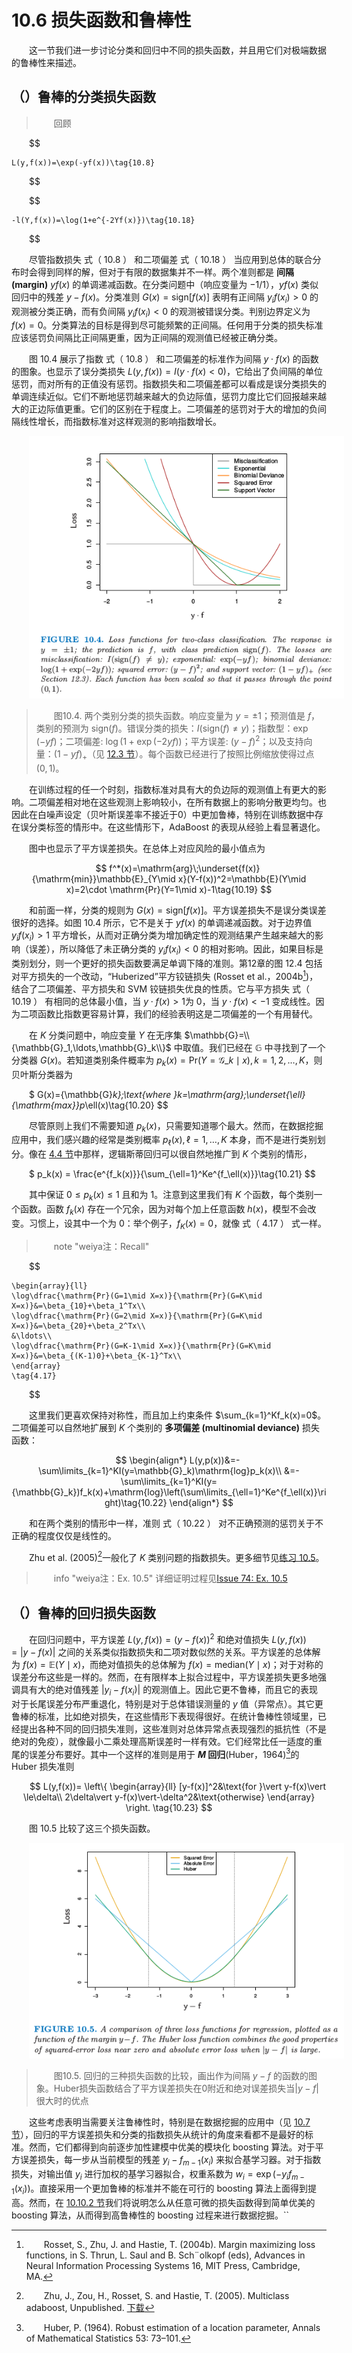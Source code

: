 # 10.6 损失函数和鲁棒性

<style>p{text-indent:2em;2}</style>

这一节我们进一步讨论分类和回归中不同的损失函数，并且用它们对极端数据的鲁棒性来描述。

## （）鲁棒的分类损失函数

> 回顾
    
$$

    L(y,f(x))=\exp(-yf(x))\tag{10.8}
    
$$

    
$$

    -l(Y,f(x))=\log(1+e^{-2Yf(x)})\tag{10.18}
    
$$

尽管指数损失 式（ 10.8 ） 和二项偏差 式（ 10.18 ） 当应用到总体的联合分布时会得到同样的解，但对于有限的数据集并不一样。两个准则都是 **间隔 (margin)** $yf(x)$ 的单调递减函数。在分类问题中（响应变量为 $-1/1$），$yf(x)$ 类似回归中的残差 $y-f(x)$。分类准则 $G(x)=\mathrm{sign}[f(x)]$ 表明有正间隔 $y_if(x_i)>0$ 的观测被分类正确，而有负间隔 $y_if(x_i)<0$ 的观测被错误分类。判别边界定义为 $f(x)=0$。分类算法的目标是得到尽可能频繁的正间隔。任何用于分类的损失标准应该惩罚负间隔比正间隔更重，因为正间隔的观测值已经被正确分类。

图 10.4 展示了指数 式（ 10.8 ） 和二项偏差的标准作为间隔 $y\cdot f(x)$ 的函数的图象。也显示了误分类损失 $L(y,f(x))=I(y\cdot f(x) < 0)$，它给出了负间隔的单位惩罚，而对所有的正值没有惩罚。指数损失和二项偏差都可以看成是误分类损失的单调连续近似。它们不断地惩罚越来越大的负边际值，惩罚力度比它们回报越来越大的正边际值更重。它们的区别在于程度上。二项偏差的惩罚对于大的增加的负间隔线性增长，而指数标准对这样观测的影响指数增长。

![](../img/10/fig10.4.png)

> 图10.4. 两个类别分类的损失函数。响应变量为 $y=\pm 1$；预测值是 $f$，类别的预测为 $\mathrm{sign}(f)$。错误分类的损失：$I(\mathrm{sign}(f)\neq y)$；指数型：$\exp(-yf)$；二项偏差: $\log(1+\exp(-2yf))$；平方误差: $(y-f)^2$；以及支持向量：$(1-yf)_+$（见 [12.3 节](/12-Support-Vector-Machines-and-Flexible-Discriminants/12.3-Support-Vector-Machines-and-Kernels/index.html)）。每个函数已经进行了按照比例缩放使得过点 $(0,1)$。

在训练过程的任一个时刻，指数标准对具有大的负边际的观测值上有更大的影响。二项偏差相对地在这些观测上影响较小，在所有数据上的影响分散更均匀。也因此在白噪声设定（贝叶斯误差率不接近于0）中更加鲁棒，特别在训练数据中存在误分类标签的情形中。在这些情形下，AdaBoost 的表现从经验上看显著退化。

图中也显示了平方误差损失。在总体上对应风险的最小值点为

$$
f^*(x)=\mathrm{arg}\;\underset{f(x)}{\mathrm{min}}\mathbb{E}_{Y\mid x}(Y-f(x))^2=\mathbb{E}(Y\mid x)=2\cdot \mathrm{Pr}(Y=1\mid x)-1\tag{10.19}
$$

和前面一样，分类的规则为 $G(x)=\mathrm{sign}[f(x)]$。平方误差损失不是误分类误差很好的选择。如图 10.4 所示，它不是关于 $yf(x)$ 的单调递减函数。对于边界值 $y_if(x_i)>1$ 平方增长，从而对正确分类为增加确定性的观测结果产生越来越大的影响（误差），所以降低了未正确分类的 $y_if(x_i) < 0$ 的相对影响。因此，如果目标是类别划分，则一个更好的损失函数要满足单调下降的准则。第12章的图 12.4 包括对平方损失的一个改动，“Huberized”平方铰链损失 (Rosset et al.，2004b[^1])，结合了二项偏差、平方损失和 SVM 铰链损失优良的性质。它与平方损失 式（ 10.19 ） 有相同的总体最小值，当 $y\cdot f(x) > 1$为 0，当 $y\cdot f(x) < -1$ 变成线性。因为二项函数比指数更容易计算，我们的经验表明这是二项偏差的一个有用替代。

在 $K$ 分类问题中，响应变量 $Y$ 在无序集 $\mathbb{G}=\\{\mathbb{G}_1,\ldots,\mathbb{G}_k\\}$ 中取值。我们已经在 $\mathbb{G}$ 中寻找到了一个分类器 $G(x)$。若知道类别条件概率为 $p_k(x)=\mathrm{Pr}(Y=\mathcal {G}\_k\mid x),k=1,2,\ldots,K$，则贝叶斯分类器为

$
G(x)={\mathbb{G}_k}\;\text{where }k=\mathrm{arg}\;\underset{\ell}{\mathrm{max}}p_\ell(x)\tag{10.20}
$$

尽管原则上我们不需要知道 $p_k(x)$，只需要知道哪个最大。然而，在数据挖掘应用中，我们感兴趣的经常是类别概率 $p_\ell(x),\ell=1,\ldots,K$ 本身，而不是进行类别划分。像在 [4.4 节](../04-Linear-Methods-for-Classification/4.4-Logistic-Regression/index.html)中那样，逻辑斯蒂回归可以很自然地推广到 $K$ 个类别的情形，


$
p_k(x) = \frac{e^{f_k(x)}}{\sum_{\ell=1}^Ke^{f_\ell(x)}}\tag{10.21}
$$

其中保证 $0\le p_k(x)\le 1$ 且和为 $1$。注意到这里我们有 $K$ 个函数，每个类别一个函数。函数 $f_k(x)$ 存在一个冗余，因为对每个加上任意函数 $h(x)$，模型不会改变。习惯上，设其中一个为 $0$：举个例子，$f_K(x)=0$，就像 式（ 4.17 ） 式一样。

> note "weiya注：Recall"
    
$$

    \begin{array}{ll}
    \log\dfrac{\mathrm{Pr}(G=1\mid X=x)}{\mathrm{Pr}(G=K\mid X=x)}&=\beta_{10}+\beta_1^Tx\\
    \log\dfrac{\mathrm{Pr}(G=2\mid X=x)}{\mathrm{Pr}(G=K\mid X=x)}&=\beta_{20}+\beta_2^Tx\\
    &\ldots\\
    \log\dfrac{\mathrm{Pr}(G=K-1\mid X=x)}{\mathrm{Pr}(G=K\mid X=x)}&=\beta_{(K-1)0}+\beta_{K-1}^Tx\\
    \end{array}
    \tag{4.17}
    
$$

这里我们更喜欢保持对称性，而且加上约束条件 $\sum_{k=1}^Kf_k(x)=0$。二项偏差可以自然地扩展到 $K$ 个类别的 **多项偏差 (multinomial deviance)** 损失函数：

$$
\begin{align*}
L(y,p(x))&=-\sum\limits_{k=1}^KI(y=\mathbb{G}_k)\mathrm{log}p_k(x)\\
&=-\sum\limits_{k=1}^KI(y={\mathbb{G}_k})f_k(x)+\mathrm{log}\left(\sum\limits_{\ell=1}^Ke^{f_\ell(x)}\right)\tag{10.22}
\end{align*}
$$

和在两个类别的情形中一样，准则 式（ 10.22 ） 对不正确预测的惩罚关于不正确的程度仅仅是线性的。

Zhu et al. (2005)[^2]一般化了 $K$ 类别问题的指数损失。更多细节见[练习 10.5](https://github.com/szcf-weiya/ESL-CN/issues/74)。

> info "weiya注：Ex. 10.5"
    详细证明过程见[Issue 74: Ex. 10.5](https://github.com/szcf-weiya/ESL-CN/issues/74)

## （）鲁棒的回归损失函数

在回归问题中，平方误差 $L(y,f(x))=(y-f(x))^2$ 和绝对值损失 $L(y,f(x))=\vert y-f(x)\vert$ 之间的关系类似指数损失和二项对数似然的关系。平方误差的总体解为 $f(x)=\mathbb{E}(Y\mid x)$，而绝对值损失的总体解为 $f(x)=\mathrm{median}(Y\mid x)$；对于对称的误差分布这些是一样的。然而，在有限样本上拟合过程中，平方误差损失更多地强调具有大的绝对值残差 $\vert y_i-f(x_i)\vert$ 的观测值上。因此它更不鲁棒，而且它的表现对于长尾误差分布严重退化，特别是对于总体错误测量的 $y$ 值（异常点）。其它更鲁棒的标准，比如绝对损失，在这些情形下表现得很好。在统计鲁棒性领域里，已经提出各种不同的回归损失准则，这些准则对总体异常点表现强烈的抵抗性（不是绝对的免疫），就像最小二乘处理高斯误差时一样有效。它们经常比任一适度的重尾的误差分布要好。其中一个这样的准则是用于 **$M$ 回归**(Huber，1964)[^3]的 Huber 损失准则


$$
L(y,f(x))=
\left\{
  \begin{array}{ll}
  [y-f(x)]^2&\text{for }\vert y-f(x)\vert \le\delta\\
  2\delta\vert y-f(x)\vert-\delta^2&\text{otherwise}
  \end{array}
\right.
\tag{10.23}
$$

图 10.5 比较了这三个损失函数。

![](../img/10/fig10.5.png)

> 图10.5. 回归的三种损失函数的比较，画出作为间隔 $y-f$ 的函数的图象。Huber损失函数结合了平方误差损失在0附近和绝对误差损失当$\vert y-f\vert$很大时的优点

这些考虑表明当需要关注鲁棒性时，特别是在数据挖掘的应用中（见 [10.7 节](10.7-Off-the-Shelf-Procedures-for-Data-Mining/index.html)），回归的平方误差损失和分类的指数损失从统计的角度来看都不是最好的标准。然而，它们都得到向前逐步加性建模中优美的模块化 boosting 算法。对于平方误差损失，每一步从当前模型的残差 $y_i-f_{m-1}(x_i)$ 来拟合基学习器。对于指数损失，对输出值 $y_i$ 进行加权的基学习器拟合，权重系数为 $w_i=\exp(-y_if_{m-1}(x_i))$。直接采用一个更加鲁棒的标准并不能在可行的 boosting 算法上面得到提高。然而，在 [10.10.2 节](10.10-Numerical-Optimization-via-Gradient-Boosting.md)我们将说明怎么从任意可微的损失函数得到简单优美的 boosting 算法，从而得到高鲁棒性的 boosting 过程来进行数据挖掘。``

[^1]: Rosset, S., Zhu, J. and Hastie, T. (2004b). Margin maximizing loss functions, in S. Thrun, L. Saul and B. Sch¨olkopf (eds), Advances in Neural Information Processing Systems 16, MIT Press, Cambridge, MA.
[^2]: Zhu, J., Zou, H., Rosset, S. and Hastie, T. (2005). Multiclass adaboost, Unpublished. [下载](../references/samme.pdf)
[^3]: Huber, P. (1964). Robust estimation of a location parameter, Annals of Mathematical Statistics 53: 73–101.